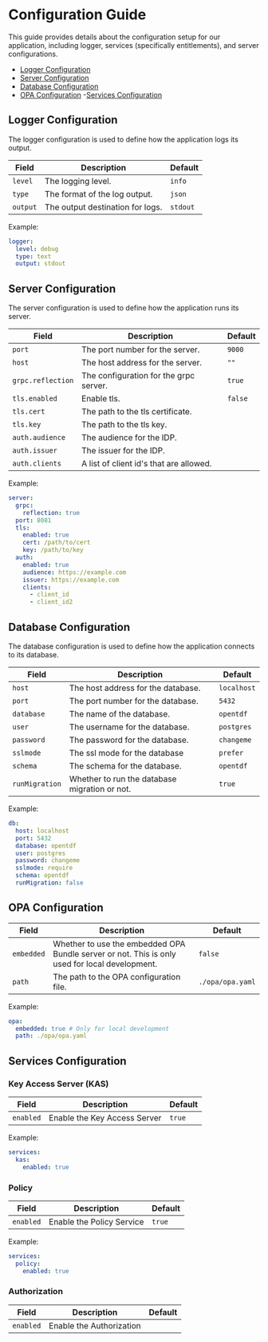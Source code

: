 # Configuration Guide

This guide provides details about the configuration setup for our application, including logger, services (specifically entitlements), and server configurations.

- [Logger Configuration](#logger-configuration)
- [Server Configuration](#server-configuration)
- [Database Configuration](#database-configuration)
- [OPA Configuration](#opa-configuration)
-[Services Configuration](#services-configuration)

## Logger Configuration

The logger configuration is used to define how the application logs its output.

| Field | Description | Default |
| --- | --- | --- |
| `level` | The logging level. | `info` |
| `type` | The format of the log output. | `json` |
| `output` | The output destination for logs. | `stdout` |

Example:

```yaml
logger:
  level: debug
  type: text
  output: stdout
```

## Server Configuration

The server configuration is used to define how the application runs its server.

| Field | Description | Default |
| --- | --- | --- |
| `port` | The port number for the server. | `9000` |
| `host` | The host address for the server. | `""` |
| `grpc.reflection` | The configuration for the grpc server. | `true` |
| `tls.enabled` | Enable tls. | `false` |
| `tls.cert` | The path to the tls certificate. | |
| `tls.key` | The path to the tls key. | |
| `auth.audience` | The audience for the IDP. | |
| `auth.issuer` | The issuer for the IDP. | |
| `auth.clients` | A list of client id's that are allowed. | |

Example:

```yaml
server:
  grpc:
    reflection: true
  port: 8081
  tls:
    enabled: true
    cert: /path/to/cert
    key: /path/to/key
  auth:
    enabled: true
    audience: https://example.com
    issuer: https://example.com
    clients:
      - client_id
      - client_id2
```

## Database Configuration

The database configuration is used to define how the application connects to its database.

| Field | Description | Default |
| --- | --- | --- |
| `host` | The host address for the database. | `localhost` |
| `port` | The port number for the database. | `5432` |
| `database` | The name of the database. | `opentdf` |
| `user` | The username for the database. | `postgres` |
| `password` | The password for the database. | `changeme` |
| `sslmode` | The ssl mode for the database | `prefer` |
| `schema` | The schema for the database. | `opentdf` |
| `runMigration` | Whether to run the database migration or not. | `true` |

Example:

```yaml
db:
  host: localhost
  port: 5432
  database: opentdf
  user: postgres
  password: changeme
  sslmode: require
  schema: opentdf
  runMigration: false
```

## OPA Configuration

| Field | Description | Default |
| --- | --- | --- |
| `embedded` | Whether to use the embedded OPA Bundle server or not. This is only used for local development. | `false` |
| `path` | The path to the OPA configuration file. | `./opa/opa.yaml` |

Example:

```yaml
opa:
  embedded: true # Only for local development
  path: ./opa/opa.yaml
```

## Services Configuration

### Key Access Server (KAS)

| Field | Description | Default |
| --- | --- | --- |
| `enabled` | Enable the Key Access Server | `true` |

Example:

```yaml
services:
  kas:
    enabled: true
```

### Policy

| Field | Description | Default |
| --- | --- | --- |
| `enabled` | Enable the Policy Service | `true` |

Example:

```yaml
services:
  policy:
    enabled: true
```

### Authorization

| Field | Description | Default |
| --- | --- | --- |
| `enabled` | Enable the Authorization
